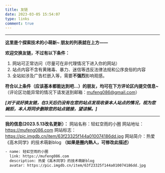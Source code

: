 ```yaml
---
title: 友链
date: 2023-03-05 15:54:07
type: links
comment: true
---
```


---

**这里是个探索技术的小萌新~ 朋友的列表就在上方——**

**欢迎交换友链，不过有以下条件：**

1. 网站可正常访问（尽量可在非代理情况下进入你的网站）
2. 站点内容不含有黄赌毒、暴力、迷信等违反法律法规和公序良俗的内容
3. 全站如涉及广告栏嵌入等，需要**不强烈**影响观感。

**符合以上条件（应该基本都能达到吧...）的朋友，均可在下方评论区内提交信息~**
（评论区功能异常的情况下请发送到邮箱：mufeng086@gmail.com）

***[**对于说好换友链，在3天后仍没有在您的站点发现收录本人站点的情况，视为您婉拒，本人将同步删除您的站点链接，望谅解。**]***

---

**我的信息(2023.5.13改名更新）：**
网站名称：轻虹空雨的小圈
网站地址：https://mufeng086.com
网站标志：https://pic.imgdb.cn/item/63f23325f144a010074186dd.jpg
网站简介：热爱《高木同学》的技术萌新blog **（如果是圈内熟人，可修改此描述）**

```html
- name: 轻虹空雨的小圈
  link: https://mufeng086.com
  description: 热爱《高木同学》的技术萌新blog
  avatar: https://pic.imgdb.cn/item/63f23325f144a010074186dd.jpg
```
